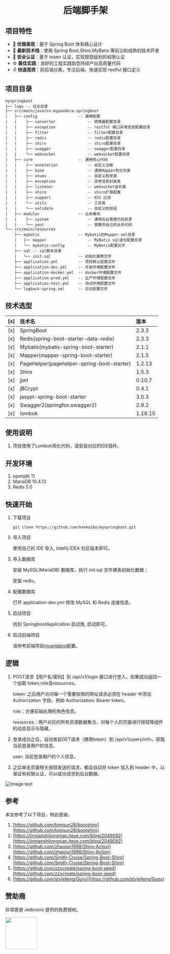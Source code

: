 <h1 align="center">后端脚手架</h1>

## 项目特性

- :gem: **优雅美观**：基于 Spring Boot 体系精心设计
- :rocket: **最新技术栈**：使用 Spring Boot,Shiro,MyBatis 等前沿和成熟的技术开发
- :closed_lock_with_key: **安全认证**：基于 token 认证，实现按钮级别的权限认证
- :gear: **最佳实践**：良好的工程实践助您持续产出高质量代码
- :v: **快速高效**：前后端分离，专注后端，快速实现 restful 接口定义

## 项目目录
```
myspringboot  
├── logs -- 日志目录 
├── src/main/java/cn.mypandora.springboot 
|   ├── config                  -- 通用配置  
|   |    ├── converter              -- 转换器配置目录 
|   |    ├── exception              -- restful 接口异常信息配置目录 
|   |    ├── filter                 -- filter配置目录
|   |    ├── redis                  -- redis配置目录
|   |    ├── shiro                  -- shiro配置目录 
|   |    ├── swagger                -- swagger配置目录 
|   |    └── websocket              -- websocket配置目录   
|   ├── core                    -- 通用核心代码  
|   |    ├── annotation             -- 自定义注解 
|   |    ├── base                   -- 通用Mapper和分页类 
|   |    ├── enums                  -- 自定义枚举类 
|   |    ├── exception              -- 异常信息封装类 
|   |    ├── listener               -- websocket监听类 
|   |    ├── shiro                  -- shiro扩展配置 
|   |    ├── support                -- XSS 过滤 
|   |    └── utils                  -- 工具类  
|   |    └── validate               -- 自定义校验组  
|   ├── modular                 -- 业务模块  
|   |    ├── system                 -- 通用后台管理代码目录 
|   |    └── your                   -- 放置你自己的业务代码
└── src/main/resources  
    ├── mybatis                 -- Mybatis的Mapper.xml目录 
    |   ├── mapper                  -- MyBatis sql语句配置目录
    |   └── mybatis-config          -- MyBatis配置文件
    ├── sql -- sql脚本目录 
    |   └── init.sql            -- 初始化建表文件    
    ├── application.yml         -- 项目默认配置文件  
    ├── application-dev.yml     -- 开发环境配置文件  
    ├── application-docker.yml  -- docker环境配置文件  
    ├── application-prod.yml    -- 生产环境配置文件  
    ├── application-test.yml    -- 测试环境配置文件  
    └── logback-spring.xml      -- 日志配置文件  
```

## 技术选型

[x] | 技术名 | 版本  
 :---: | :--- | :---  
[x] | SpringBoot | 2.3.3 
[x] | Redis(spring-boot-starter-data-redis) | 2.3.3
[x] | Mybatis(mybatis-spring-boot-starter) | 2.1.1  
[x] | Mapper(mapper-spring-boot-starter) | 2.1.5
[x] | PageHelper(pagehelper-spring-boot-starter) | 1.2.13 
[x] | Shiro | 1.5.3 
[x] | jjwt | 0.10.7
[x] | jBCrypt | 0.4.1
[x] | jasypt-spring-boot-starter | 3.0.3
[x] | Swagger2(springfox.swagger2) | 2.9.2  
[x] | lombok | 1.18.10    

## 使用说明

1. 项目使用了Lombok简化代码，请安装对应的IDE插件。

## 开发环境

1. openjdk 11
2. MariaDB 10.4.13
3. Redis 5.0

## 快速开始
1. 下载项目
    ```
   git clone https://github.com/hankaibo/myspringboot.git
   ```
   
2. 导入项目
    
    使用自己的 IDE 导入, Intellij IDEA 社区版本即可。

3. 导入数据库

    安装 MySQL(MariaDB) 数据库，执行 init.sql 文件建表初始化数据；
    
    安装 redis。

4. 配置数据库

    打开 application-dev.yml 修改 MySQL 和 Redis 连接信息。

5. 启动项目

    找到 SpringbootApplication 启动类, 启动即可。

6. 启动前端项目

    请参考前端项目[myantdpro](https://github.com/hankaibo/myantdpro)配置。

## 逻辑
  1. POST请求【用户名/密码】到 /api/v1/login 接口进行登入，如果成功返回一个加密 token,role及resources。
  
     token: 之后用户访问每一个需要权限的网址请求必须在 header 中添加 Authorization 字段，例如 Authorization: Bearer token。
  
     role：方便前端处理的角色信息。
  
     resources：用户对应的所有资源数据集合，对每个人的页面进行按钮等组件的动态显示与隐藏。
  2. 登录成功之后，自动发起GET请求（携带token）到 /api/v1/users/info，获取当前登录用户的信息。
     
     user: 当前登录用户的个人信息。
     
  3. 之后单击页面相关按钮发送的请求，都会自动将 token 加入到 header 中，以保证有权限认证，可以成功请求到后台数据。
  
  ![Image text](./image/jwt.png)
## 参考
本文参考了以下项目，特此感谢。
1. [https://github.com/tomsun28/bootshiro](https://github.com/tomsun28/bootshiro)
2. [https://jinnianshilongnian.iteye.com/blog/2049092](https://jinnianshilongnian.iteye.com/blog/2049092)
3. [https://github.com/zhaojun1998/Shiro-Action](https://github.com/zhaojun1998/Shiro-Action)
4. [https://github.com/Smith-Cruise/Spring-Boot-Shiro](https://github.com/Smith-Cruise/Spring-Boot-Shiro)
5. [https://github.com/zzycreate/spring-boot-seed](https://github.com/zzycreate/spring-boot-seed)
6. [https://github.com/stylefeng/Guns](https://github.com/stylefeng/Guns)


## 赞助商

非常感谢 Jetbrains 提供的免费授权。

<a href="https://www.jetbrains.com/" target="_blank"><img src="https://www.jetbrains.com/company/brand/img/logo1.svg" width="100"></a>

